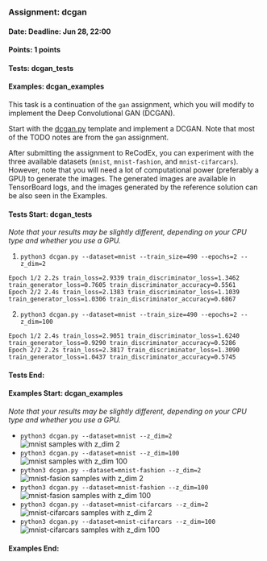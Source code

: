### Assignment: dcgan
#### Date: Deadline: Jun 28, 22:00
#### Points: 1 points
#### Tests: dcgan_tests
#### Examples: dcgan_examples

This task is a continuation of the `gan` assignment, which you will modify to
implement the Deep Convolutional GAN (DCGAN).

Start with the
[dcgan.py](https://github.com/ufal/npfl138/tree/master/labs/12/dcgan.py)
template and implement a DCGAN. Note that most of the TODO notes are from
the `gan` assignment.

After submitting the assignment to ReCodEx, you can experiment with the three
available datasets (`mnist`, `mnist-fashion`, and `mnist-cifarcars`). However,
note that you will need a lot of computational power (preferably a GPU) to
generate the images. The generated images are available in TensorBoard logs, and
the images generated by the reference solution can be also seen in the Examples.

#### Tests Start: dcgan_tests
_Note that your results may be slightly different, depending on your CPU type and whether you use a GPU._

1. `python3 dcgan.py --dataset=mnist --train_size=490 --epochs=2 --z_dim=2`
```
Epoch 1/2 2.2s train_loss=2.9339 train_discriminator_loss=1.3462 train_generator_loss=0.7605 train_discriminator_accuracy=0.5561
Epoch 2/2 2.4s train_loss=2.1383 train_discriminator_loss=1.1039 train_generator_loss=1.0306 train_discriminator_accuracy=0.6867
```

2. `python3 dcgan.py --dataset=mnist --train_size=490 --epochs=2 --z_dim=100`
```
Epoch 1/2 2.4s train_loss=2.9051 train_discriminator_loss=1.6240 train_generator_loss=0.9290 train_discriminator_accuracy=0.5286
Epoch 2/2 2.2s train_loss=2.3817 train_discriminator_loss=1.3090 train_generator_loss=1.0437 train_discriminator_accuracy=0.5745
```
#### Tests End:
#### Examples Start: dcgan_examples
_Note that your results may be slightly different, depending on your CPU type and whether you use a GPU._
- `python3 dcgan.py --dataset=mnist --z_dim=2`
![mnist samples with z_dim 2](https://ufal.mff.cuni.cz/~straka/courses/npfl138/2425/demos/dcgan_mnist_z2.png)
- `python3 dcgan.py --dataset=mnist --z_dim=100`
![mnist samples with z_dim 100](https://ufal.mff.cuni.cz/~straka/courses/npfl138/2425/demos/dcgan_mnist_z100.png)
- `python3 dcgan.py --dataset=mnist-fashion --z_dim=2`
![mnist-fasion samples with z_dim 2](https://ufal.mff.cuni.cz/~straka/courses/npfl138/2425/demos/dcgan_mnist-fashion_z2.png)
- `python3 dcgan.py --dataset=mnist-fashion --z_dim=100`
![mnist-fasion samples with z_dim 100](https://ufal.mff.cuni.cz/~straka/courses/npfl138/2425/demos/dcgan_mnist-fashion_z100.png)
- `python3 dcgan.py --dataset=mnist-cifarcars --z_dim=2`
![mnist-cifarcars samples with z_dim 2](https://ufal.mff.cuni.cz/~straka/courses/npfl138/2425/demos/dcgan_mnist-cifarcars_z2.png)
- `python3 dcgan.py --dataset=mnist-cifarcars --z_dim=100`
![mnist-cifarcars samples with z_dim 100](https://ufal.mff.cuni.cz/~straka/courses/npfl138/2425/demos/dcgan_mnist-cifarcars_z100.png)
#### Examples End:

